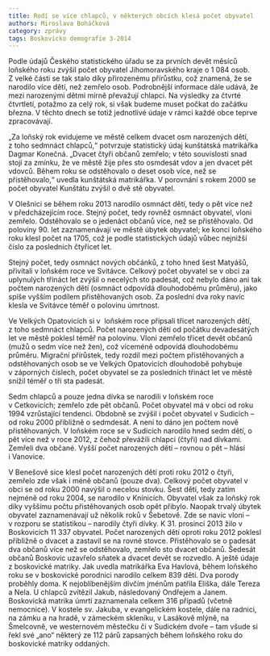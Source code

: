 ```yaml
---
title: Rodí se více chlapců, v některých obcích klesá počet obyvatel
authors: Miroslava Boháčková
category: zprávy
tags: Boskovicko demografie 3-2014
---
```


Podle údajů Českého statistického úřadu se za prvních devět měsíců loňského roku zvýšil počet obyvatel Jihomoravského kraje o 1 084 osob. Z velké části se tak stalo díky přirozenému přírůstku, což znamená, že se narodilo více dětí, než zemřelo osob. Podrobnější informace dále udává, že mezi narozenými dětmi mírně převažují chlapci. Na výsledky za čtvrté čtvrtletí, potažmo za celý rok, si však budeme muset počkat do začátku března. V těchto dnech se totiž jednotlivé údaje v rámci každé obce teprve zpracovávají.

„Za loňský rok evidujeme ve městě celkem dvacet osm narozených dětí, z toho sedmnáct chlapců,“ potvrzuje statistický údaj kunštátská matrikářka Dagmar Konečná. „Dvacet čtyři občanů zemřelo; v této souvislosti snad stojí za zmínku, že ve městě žije přes sto osmdesát vdov a jen dvacet pět vdovců. Během roku se odstěhovalo o deset osob více, než se přistěhovalo,“ uvedla kunštátská matrikářka. V porovnání s rokem 2000 se počet obyvatel Kunštátu zvýšil o dvě stě obyvatel.

V Olešnici se během roku 2013 narodilo osmnáct dětí, tedy o pět více než v předcházejícím roce. Stejný počet, tedy rovněž osmnáct obyvatel, vloni zemřelo. Odstěhovalo se o jedenáct občanů více, než se přistěhovalo. Od poloviny 90. let zaznamenávají ve městě úbytek obyvatel; ke konci loňského roku klesl počet na 1705, což je podle statistických údajů vůbec nejnižší číslo za posledních čtyřicet let.

Stejný počet, tedy osmnáct nových občánků, z toho hned šest Matyášů, přivítali v loňském roce ve Svitávce. Celkový počet obyvatel se v obci za uplynulých třináct let zvýšil o necelých sto padesát, což nebylo dáno ani tak počtem narozených dětí (osmnáct odpovídá dlouhodobému průměru), jako spíše vyšším podílem přistěhovaných osob. Za poslední dva roky navíc klesla ve Svitávce téměř o polovinu úmrtnost.

Ve Velkých Opatovicích si v  loňském roce připsali třicet narozených dětí, z toho sedmnáct chlapců. Počet narozených dětí od počátku devadesátých let ve městě poklesl téměř na polovinu. Vloni zemřelo třicet devět občanů (mužů o sedm více než žen), což víceméně odpovídá dlouhodobému průměru. Migrační přírůstek, tedy rozdíl mezi počtem přistěhovaných a odstěhovaných osob se ve Velkých Opatovicích dlouhodobě pohybuje v záporných číslech, počet obyvatel se za posledních třináct let ve městě snížil téměř o tři sta padesát.

Sedm chlapců a pouze jedna dívka se narodili v loňském roce v Cetkovicích; zemřelo zde pět občanů. Počet obyvatel má v obci od roku 1994 vzrůstající tendenci. Obdobně se zvýšil i počet obyvatel v Sudicích – od roku 2000 přibližně o sedmdesát. A není to dáno jen počtem nově přistěhovaných. V loňském roce se v Sudicích narodilo hned sedm dětí, o pět více než v roce 2012, z čehož převážili chlapci (čtyři) nad dívkami. Zemřeli dva občané. Vyšší počet narozených dětí – rovnou o pět – hlásí i Vanovice.

V Benešově sice klesl počet narozených dětí proti roku 2012 o čtyři, zemřelo zde však i méně občanů (pouze dva). Celkový počet obyvatel v obci se od roku 2000 navýšil o necelou stovku. Šest dětí, tedy zatím nejméně od roku 2004, se narodilo v Knínicích. Obyvatel však za loňský rok díky vyššímu počtu přistěhovaných osob opět přibylo. Naopak trvalý úbytek obyvatel zaznamenávají už několik roků v Šebetově. Zde se navíc vloni – v rozporu se statistikou – narodily čtyři dívky.
K 31. prosinci 2013 žilo v Boskovicích 11 337 obyvatel. Počet narozených dětí oproti roku 2012 poklesl přibližně o dvacet a zastavil se na rovné stovce. Přistěhovalo se o padesát dva občanů více než se odstěhovalo, zemřelo sto dvacet občanů. Šedesát občanů Boskovic uzavřelo sňatek a dvacet devět se rozvedlo. A ještě údaje z boskovické matriky. Jak uvedla matrikářka Eva Havlová, během loňského roku se v boskovické porodnici narodilo celkem 839 dětí. Dva porody proběhly doma. K nejoblíbenějším dívčím jménům patřila Eliška, dále Tereza a Nela. U chlapců zvítězil Jakub, následovaný Ondřejem a Janem. Boskovická matrika úmrtí zaznamenala celkem 316 případů (včetně nemocnice). V kostele sv. Jakuba, v evangelickém kostele, dále na radnici, na zámku a na hradě, v zámeckém skleníku, v Lasákově mlýně, na Šmelcovně, ve westernovém městečku či v Sudickém dvoře – tam všude si řekl své „ano“ některý ze 112 párů zapsaných během loňského roku do boskovické matriky oddaných.